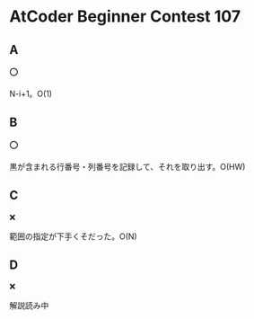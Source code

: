 # AtCoder Beginner Contest 107

## A

:o:

N-i+1。O(1)

## B

:o:

黒が含まれる行番号・列番号を記録して、それを取り出す。O(HW)

## C

:x:

範囲の指定が下手くそだった。O(N)

## D

:x:

解説読み中
